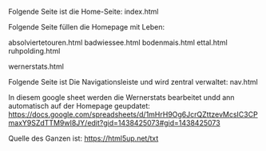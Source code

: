 Folgende Seite ist die Home-Seite:
index.html

Folgende Seite füllen die Homepage mit Leben:

absolviertetouren.html
badwiessee.html
bodenmais.html
ettal.html
ruhpolding.html

wernerstats.html

Folgende Seite ist Die Navigationsleiste und wird zentral verwaltet:
nav.html


In diesem google sheet werden die Wernerstats bearbeitet undd ann automatisch auf der Homepage geupdatet:
https://docs.google.com/spreadsheets/d/1mHrH9Og6JcrQZttzevMcsIC3CPmaxY9SZdTTM9wI8JY/edit?gid=1438425073#gid=1438425073



Quelle des Ganzen ist:
https://html5up.net/txt
